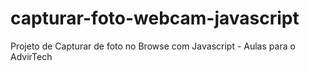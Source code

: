# capturar-foto-webcam-javascript
Projeto de Capturar de foto no Browse com Javascript - Aulas para o AdvirTech
